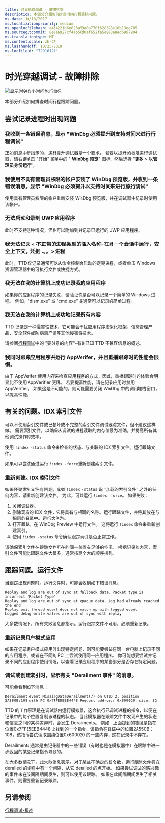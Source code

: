 ```yaml
---
title: 时光穿越调试 - 故障排除
description: 本部分介绍如何排查时间行程跟踪问题。
ms.date: 10/18/2017
ms.localizationpriority: medium
ms.openlocfilehash: a454221b6e823a59a0a770f628378e10b13ee705
ms.sourcegitcommit: 8e8aa927cf4ab56d0af652fa5e988a8ed6967904
ms.translationtype: MT
ms.contentlocale: zh-CN
ms.lasthandoff: 10/25/2019
ms.locfileid: "72916120"
---
```

# <a name="time-travel-debugging---troubleshooting"></a>时光穿越调试 - 故障排除

![显示时钟的小时间旅行徽标](images/ttd-time-travel-debugging-logo.png) 

本部分介绍如何排查时间行程跟踪问题。

## <a name="issues-attempting-to-record-a-process"></a>尝试记录进程时出现问题

### <a name="i-get-an-error-message-that-says-windbg-must-be-run-elevated-to-support-time-travel-debugging"></a>我收到一条错误消息，显示 "WinDbg 必须提升到支持时间来进行行程调试"

正如消息中所指示的，运行提升调试器是一个要求。 若要以提升的权限运行调试器，请右键单击 "开始" 菜单中的 " **WinDbg 预览**" 图标，然后选择 "**更多** > 以**管理员身份运行**"。

### <a name="i-installed-windbg-preview-with-an-account-that-does-not-have-administrator-privileges-and-i-get-an-error-message-that-says-windbg-must-be-run-elevated-to-support-time-travel-debugging"></a>我使用不具有管理员权限的帐户安装了 WinDbg 预览版，并收到一条错误消息，显示 "WinDbg 必须提升以支持时间来进行旅行调试"

使用具有管理员权限的帐户重新安装 WinDbg 预览版，并在调试器中记录时使用该帐户。

### <a name="i-cant-launch-and-record-a-uwp-application"></a>无法启动和录制 UWP 应用程序

此时不支持这种情况，但你可以附加到并记录已运行的 UWP 应用程序。

### <a name="i-cant-record-a-insert-name-of-unusual-process-type---running-in-another-session-security-context-credentials-process"></a>我无法记录 < 不正常的进程类型的插入名称-在另一个会话中运行，安全上下文，凭据 .。。> 进程

此时，TTD 仅记录通常可以从命令控制台启动的定期进程，或者单击 Windows 资源管理器中的可执行文件或快捷方式。

### <a name="i-cannot-successfully-record-my-application-on-my-computer"></a>我无法在我的计算机上成功记录我的应用程序

如果你的应用程序的记录失败，请验证你是否可以记录一个简单的 Windows 进程。  例如，"dism.exe" 或 "cmd.exe" 是通常可以记录的简单过程。

### <a name="i-cannot-successfully-record-anything-at-all-on-my-computer"></a>我无法在我的计算机上成功地记录所有内容

TTD 记录是一种侵害性技术，它可能会干扰应用程序虚拟化框架、信息管理产品、安全软件或防病毒产品等其他侵害性技术。

请参阅[行程调试](time-travel-debugging-overview.md)中的 "要注意的内容"-有关已知 TTD 不兼容信息的概述。

### <a name="im-tracing-an-application-and-running-appverifer-at-the-same-time-and-the-performance-when-replaying-the-trace-is-slow"></a>我同时跟踪应用程序并运行 AppVerifer，并且重播跟踪时的性能会很慢。

由于 AppVerifer 使用内存来检查应用程序的方式，因此，重播跟踪时的体验会明显比不使用 AppVerifier 更糟。 若要提高性能，请在记录应用时禁用 AppVerifier。 如果这是不可能的，则可能需要关闭 WinDbg 中的调用堆栈窗口，以提高性能。


## <a name="issues-with-idx-index-files"></a>有关的问题。IDX 索引文件

可以不使用索引文件或已损坏或不完整的索引文件调试跟踪文件，但不建议这样做。
需要索引文件，以确保从调试的进程读取的内存值最为准确，并提高所有其他调试操作的效率。

使用 `!index -status` 命令来检查的状态。与关联的 IDX 索引文件。运行跟踪文件。

如果可以尝试通过运行 `!index -force`重新创建索引文件。

### <a name="recreating-the-idx-index-file"></a>重新创建。IDX 索引文件

如果怀疑索引文件有问题，或者 `!index -status` 说 "加载的索引文件" 之外的任何内容，请重新创建该文件。
为此，可以运行 `!index -force`。 如果失败：

1. 关闭调试器。
2. 删除现有的 IDX 文件，它将具有与相同的名称。运行跟踪文件，并将其放在与相同的目录中。运行文件为。
3. 打开跟踪。在 WinDbg Preview 中运行文件。 这将运行 `!index` 命令来重新创建索引。
4. 使用 `!index -status` 命令确认跟踪索引是否正常工作。

请确保索引文件在跟踪文件所在的同一位置有足够的空间。
根据记录的内容，索引文件可能比跟踪文件大很多，通常按两个大的顺序排列。

## <a name="issues-with-trace-run-files"></a>跟踪问题。运行文件

当跟踪出现问题时。运行文件时，可能会收到如下错误消息。

```dbgcmd
Replay and log are out of sync at fallback data. Packet type is incorrect "Packet Type"
Replay and log are out of sync at opaque data. Log had already reached the end
Replay exit thread event does not match up with logged event
Logged debug write values are out of sync with replay
```

大多数情况下，所有失败消息都指示。运行跟踪文件不可用，必须重新记录。


### <a name="re-recording-the-user-mode-app"></a>重新记录用户模式应用

如果在记录用户模式应用时出现特定问题，则可能要尝试在同一台电脑上记录不同的应用程序，或者在不同的 PC 上尝试使用同一应用程序。 你可能想要尝试并记录不同的应用程序使用情况，以查看记录应用程序的某些部分是否存在特定问题。


### <a name="when-debugging-or-creating-the-index-i-see-messages-about-derailment-events"></a>调试或创建索引时，显示有关 "Derailment 事件" 的消息。

可能会看到如下消息：

```dbgcmd
Derailment event MissingDataDerailment(7) on UTID 2, position 2A550B:108 with PC 0x7FFE5EEB4448 Request address: 0x600020, size: 32
```

TTD 的工作原理是在调试器内运行模拟器，这会执行已调试进程的指令，以便在记录中的每个位置复制该进程的状态。 当此模拟器在跟踪文件中发现产生的状态和信息之间的某种差异时，会发生 Derailments。 例如，上面提到的错误是指在位置0x7FFE5EEB4448 上找到的一个指令，该指令在跟踪中的位置2A550B：108，该指令尝试读取围绕位置0x600020 的一些内存，这在记录中不存在。

Derailments 通常是由记录器中的一些错误（有时也是在模拟器中）在跟踪中进一步返回的某些记录指令导致的。 

在大多数情况下，此失败消息表示。对于某些不确定的指令数，运行跟踪文件将在 derailed 的线程中有一个间隔，从它 derailed 的点开始。 如果尝试调试的感兴趣的事件未在该间隔期间发生，则可以使用该跟踪。 如果在此间隔期间发生了相关事件，则需要重新记录跟踪。


## <a name="see-also"></a>另请参阅

[行程调试-概述](time-travel-debugging-overview.md)

---






